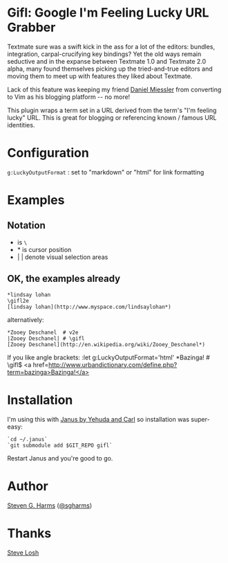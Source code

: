 # Gifl:  Google I'm Feeling Lucky URL Grabber

Textmate sure was a swift kick in the ass for a lot of the editors:
bundles, integration, carpal-crucifying key bindings?  Yet the old ways
remain seductive and in the expanse between Textmate 1.0 and Textmate
2.0 alpha, many found themselves picking up the tried-and-true editors
and moving them to meet up with features they liked about Textmate.

Lack of this feature was keeping my friend [Daniel
Miessler](http://danielmiessler.com/) from converting to Vim as his
blogging platform -- no more!

This plugin wraps a term set in a URL derived from the term's "I'm
feeling lucky" URL.  This is great for blogging or referencing known /
famous URL identities.  

# Configuration

`g:LuckyOutputFormat` : set to "markdown" or "html" for link formatting

# Examples

## Notation

* <Leader> is `\`
* \* is cursor position
* | | denote visual selection areas

## OK, the examples already

    *lindsay lohan
    \gifl2e
    [lindsay lohan](http://www.myspace.com/lindsaylohan*)

alternatively:

    *Zooey Deschanel  # v2e
    |Zooey Deschanel| # \gifl
    [Zooey Deschanel](http://en.wikipedia.org/wiki/Zooey_Deschanel*)
    
If you like angle brackets:
   :let g:LuckyOutputFormat='html'
   \*Bazinga!  # \gifl$
   <a href=http://www.urbandictionary.com/define.php?term=bazinga>Bazinga!</a>

# Installation

I'm using this with [Janus by Yehuda and Carl](https://github.com/carlhuda/janus) so
installation was super-easy:

    `cd ~/.janus`
    `git submodule add $GIT_REPO gifl`

Restart Janus and you're good to go.

# Author

[Steven G. Harms](http://stevengharms.com)
([@sgharms](http://twitter.com/sgharms))

# Thanks

[Steve Losh](http://stevelosh.com/)
